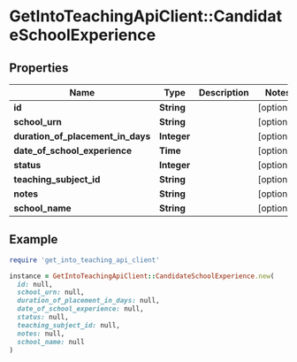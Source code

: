 # GetIntoTeachingApiClient::CandidateSchoolExperience

## Properties

| Name | Type | Description | Notes |
| ---- | ---- | ----------- | ----- |
| **id** | **String** |  | [optional] |
| **school_urn** | **String** |  | [optional] |
| **duration_of_placement_in_days** | **Integer** |  | [optional] |
| **date_of_school_experience** | **Time** |  | [optional] |
| **status** | **Integer** |  | [optional] |
| **teaching_subject_id** | **String** |  | [optional] |
| **notes** | **String** |  | [optional] |
| **school_name** | **String** |  | [optional] |

## Example

```ruby
require 'get_into_teaching_api_client'

instance = GetIntoTeachingApiClient::CandidateSchoolExperience.new(
  id: null,
  school_urn: null,
  duration_of_placement_in_days: null,
  date_of_school_experience: null,
  status: null,
  teaching_subject_id: null,
  notes: null,
  school_name: null
)
```

